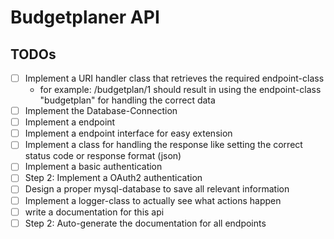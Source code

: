# Budgetplaner API

## TODOs

- [ ] Implement a URI handler class that retrieves the required endpoint-class
  - for example: /budgetplan/1 should result in using the endpoint-class "budgetplan" for handling the correct data
- [ ] Implement the Database-Connection
- [ ] Implement a endpoint
- [ ] Implement a endpoint interface for easy extension
- [ ] Implement a class for handling the response like setting the correct status code or response format (json)
- [ ] Implement a basic authentication
- [ ] Step 2: Implement a OAuth2 authentication
- [ ] Design a proper mysql-database to save all relevant information
- [ ] Implement a logger-class to actually see what actions happen
- [ ] write a documentation for this api
- [ ] Step 2: Auto-generate the documentation for all endpoints